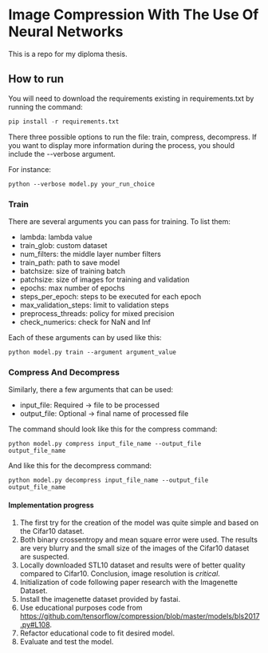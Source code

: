 
# Image Compression With The Use Of Neural Networks

This is a repo for my diploma thesis.

## How to run

You will need to download the requirements existing in requirements.txt by running the command:

```python
pip install -r requirements.txt
```

There three possible options to run the file: train, compress, decompress.
If you want to display more information during the process, you should include the --verbose argument.

For instance:

```command
python --verbose model.py your_run_choice
```

### Train
There are several arguments you can pass for training. To list them:
- lambda: lambda value
- train_glob: custom dataset
- num_filters: the middle layer number filters
- train_path: path to save model
- batchsize: size of training batch
- patchsize: size of images for training and validation
- epochs: max number of epochs
- steps_per_epoch: steps to be executed for each epoch
- max_validation_steps: limit to validation steps
- preprocess_threads: policy for mixed precision
- check_numerics: check for NaN and Inf

Each of these arguments can by used like this:

```command
python model.py train --argument argument_value
```

### Compress And Decompress
Similarly, there a few arguments that can be used:
- input_file: Required -> file to be processed
- output_file: Optional -> final name of processed file

The command should look like this for the compress command:

```command
python model.py compress input_file_name --output_file output_file_name
```

And like this for the decompress command:
```command
python model.py decompress input_file_name --output_file output_file_name
```

#### Implementation progress
1. The first try for the creation of the model was quite simple and based on the Cifar10 dataset. 
2. Both binary crossentropy and mean square error were used. The results are very blurry and the small size of the images of the Cifar10 dataset are suspected.
3. Locally downloaded STL10 dataset and results were of better quality compared to Cifar10. Conclusion, image resolution is _critical_.
4. Initialization of code following paper research with the Imagenette Dataset.
5. Install the imagenette dataset provided by fastai.
6. Use educational purposes code from https://github.com/tensorflow/compression/blob/master/models/bls2017.py#L108.
7. Refactor educational code to fit desired model.
8. Evaluate and test the model.